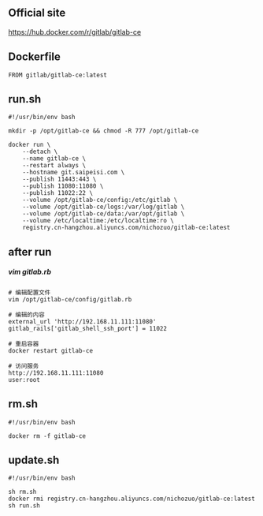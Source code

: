 ## Official site
https://hub.docker.com/r/gitlab/gitlab-ce

## Dockerfile
```
FROM gitlab/gitlab-ce:latest
```

## run.sh
```
#!/usr/bin/env bash

mkdir -p /opt/gitlab-ce && chmod -R 777 /opt/gitlab-ce

docker run \
    --detach \
    --name gitlab-ce \
    --restart always \
    --hostname git.saipeisi.com \
    --publish 11443:443 \
    --publish 11080:11080 \
    --publish 11022:22 \
    --volume /opt/gitlab-ce/config:/etc/gitlab \
    --volume /opt/gitlab-ce/logs:/var/log/gitlab \
    --volume /opt/gitlab-ce/data:/var/opt/gitlab \
    --volume /etc/localtime:/etc/localtime:ro \
    registry.cn-hangzhou.aliyuncs.com/nichozuo/gitlab-ce:latest
```

## after run
##### vim gitlab.rb
```
# 编辑配置文件
vim /opt/gitlab-ce/config/gitlab.rb

# 编辑的内容
external_url 'http://192.168.11.111:11080'
gitlab_rails['gitlab_shell_ssh_port'] = 11022

# 重启容器
docker restart gitlab-ce

# 访问服务
http://192.168.11.111:11080
user:root
```

## rm.sh
```
#!/usr/bin/env bash

docker rm -f gitlab-ce
```

## update.sh
```
#!/usr/bin/env bash

sh rm.sh
docker rmi registry.cn-hangzhou.aliyuncs.com/nichozuo/gitlab-ce:latest
sh run.sh
```